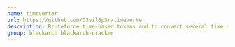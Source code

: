 ```yaml
---
name: timeverter
url: https://github.com/D3vil0p3r/timeverter
description: Bruteforce time-based tokens and to convert several time domains.
group: blackarch blackarch-cracker
---
```

